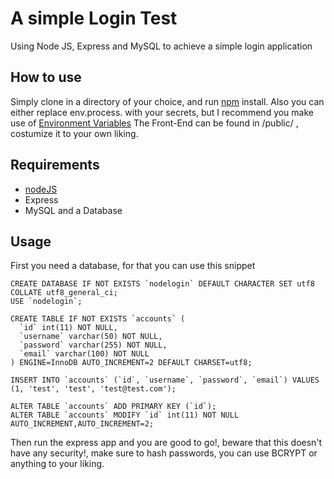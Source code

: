  # A simple Login Test
 Using Node JS, Express and MySQL to achieve a simple login application

## How to use
Simply clone in a directory of your choice, and run [npm](https://www.npmjs.com) install.
Also you can either replace env.process. with your secrets, but I recommend you make use of [Environment Variables](https://www.npmjs.com/package/dotenv) 
The Front-End can be found in /public/ , costumize it to your own liking.

## Requirements
- [nodeJS](https://nodejs.org/en/download/)
- Express 
- MySQL and a Database

## Usage

First you need a database, for that you can use this snippet
```
CREATE DATABASE IF NOT EXISTS `nodelogin` DEFAULT CHARACTER SET utf8 COLLATE utf8_general_ci;
USE `nodelogin`;

CREATE TABLE IF NOT EXISTS `accounts` (
  `id` int(11) NOT NULL,
  `username` varchar(50) NOT NULL,
  `password` varchar(255) NOT NULL,
  `email` varchar(100) NOT NULL
) ENGINE=InnoDB AUTO_INCREMENT=2 DEFAULT CHARSET=utf8;

INSERT INTO `accounts` (`id`, `username`, `password`, `email`) VALUES (1, 'test', 'test', 'test@test.com');

ALTER TABLE `accounts` ADD PRIMARY KEY (`id`);
ALTER TABLE `accounts` MODIFY `id` int(11) NOT NULL AUTO_INCREMENT,AUTO_INCREMENT=2;
```

Then run the express app and you are good to go!, beware that this doesn't have any security!, make sure to hash passwords, you can use BCRYPT or anything to your liking.
